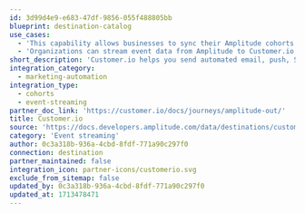 ```yaml
---
id: 3d99d4e9-e683-47df-9856-055f488805bb
blueprint: destination-catalog
use_cases:
  - 'This capability allows businesses to sync their Amplitude cohorts with Customer.io. By integrating Amplitude cohorts into Customer.io, organizations can create targeted messaging campaigns based on user behavior captured in Amplitude. This enables personalized communication and engagement strategies tailored to specific customer segments, driving higher conversion rates and improved customer satisfaction.'
  - 'Organizations can stream event data from Amplitude to Customer.io in real-time. By leveraging this integration, businesses can enrich their Customer.io profiles with detailed behavioral data captured by Amplitude. This enables more accurate segmentation, personalized messaging, and automated workflows within Customer.io, leading to more effective marketing campaigns and enhanced customer experiences.'
short_description: 'Customer.io helps you send automated email, push, SMS, and webhooks based on your customers’ activities and makes conversion tracking, optimization and re-marketing easier.'
integration_category:
  - marketing-automation
integration_type:
  - cohorts
  - event-streaming
partner_doc_link: 'https://customer.io/docs/journeys/amplitude-out/'
title: Customer.io
source: 'https://docs.developers.amplitude.com/data/destinations/customer-io'
category: 'Event streaming'
author: 0c3a318b-936a-4cbd-8fdf-771a90c297f0
connection: destination
partner_maintained: false
integration_icon: partner-icons/customerio.svg
exclude_from_sitemap: false
updated_by: 0c3a318b-936a-4cbd-8fdf-771a90c297f0
updated_at: 1713478471
---
```

